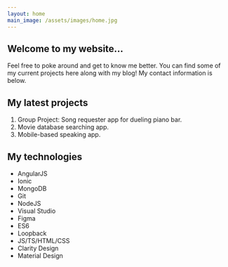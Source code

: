 ```yaml
---
layout: home
main_image: /assets/images/home.jpg
---
```

## Welcome to my website...

Feel free to poke around and get to know me better. You can find some of my current projects here along with my blog! My contact information is below.
 
## My latest projects
1. Group Project: Song requester app for dueling piano bar.
2. Movie database searching app.
3. Mobile-based speaking app.

## My technologies
* AngularJS
* Ionic
* MongoDB
* Git
* NodeJS
* Visual Studio
* Figma
* ES6
* Loopback
* JS/TS/HTML/CSS
* Clarity Design
* Material Design



 